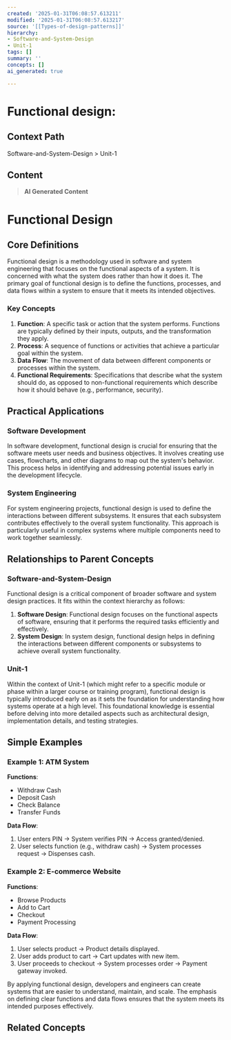 ```yaml
---
created: '2025-01-31T06:08:57.613211'
modified: '2025-01-31T06:08:57.613217'
source: '[[Types-of-design-patterns]]'
hierarchy:
- Software-and-System-Design
- Unit-1
tags: []
summary: ''
concepts: []
ai_generated: true

---
```


# Functional design:

## Context Path
Software-and-System-Design > Unit-1

## Content
> **AI Generated Content**
 # Functional Design

## Core Definitions

Functional design is a methodology used in software and system engineering that focuses on the functional aspects of a system. It is concerned with what the system does rather than how it does it. The primary goal of functional design is to define the functions, processes, and data flows within a system to ensure that it meets its intended objectives.

### Key Concepts

1. **Function**: A specific task or action that the system performs. Functions are typically defined by their inputs, outputs, and the transformation they apply.
2. **Process**: A sequence of functions or activities that achieve a particular goal within the system.
3. **Data Flow**: The movement of data between different components or processes within the system.
4. **Functional Requirements**: Specifications that describe what the system should do, as opposed to non-functional requirements which describe how it should behave (e.g., performance, security).

## Practical Applications

### Software Development

In software development, functional design is crucial for ensuring that the software meets user needs and business objectives. It involves creating use cases, flowcharts, and other diagrams to map out the system's behavior. This process helps in identifying and addressing potential issues early in the development lifecycle.

### System Engineering

For system engineering projects, functional design is used to define the interactions between different subsystems. It ensures that each subsystem contributes effectively to the overall system functionality. This approach is particularly useful in complex systems where multiple components need to work together seamlessly.

## Relationships to Parent Concepts

### Software-and-System-Design

Functional design is a critical component of broader software and system design practices. It fits within the context hierarchy as follows:

1. **Software Design**: Functional design focuses on the functional aspects of software, ensuring that it performs the required tasks efficiently and effectively.
2. **System Design**: In system design, functional design helps in defining the interactions between different components or subsystems to achieve overall system functionality.

### Unit-1

Within the context of Unit-1 (which might refer to a specific module or phase within a larger course or training program), functional design is typically introduced early on as it sets the foundation for understanding how systems operate at a high level. This foundational knowledge is essential before delving into more detailed aspects such as architectural design, implementation details, and testing strategies.

## Simple Examples

### Example 1: ATM System

**Functions**:
- Withdraw Cash
- Deposit Cash
- Check Balance
- Transfer Funds

**Data Flow**:
1. User enters PIN → System verifies PIN → Access granted/denied.
2. User selects function (e.g., withdraw cash) → System processes request → Dispenses cash.

### Example 2: E-commerce Website

**Functions**:
- Browse Products
- Add to Cart
- Checkout
- Payment Processing

**Data Flow**:
1. User selects product → Product details displayed.
2. User adds product to cart → Cart updates with new item.
3. User proceeds to checkout → System processes order → Payment gateway invoked.

By applying functional design, developers and engineers can create systems that are easier to understand, maintain, and scale. The emphasis on defining clear functions and data flows ensures that the system meets its intended purposes effectively.

## Related Concepts
